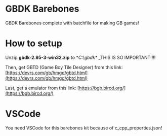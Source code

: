 # GBDK Barebones
GBDK Barebones complete with batchfile for making GB games!

# How to setup

Unzip **gbdk-2.95-3-win32.zip** to **C:\gbdk\** _THIS IS SO IMPORTANT!!!!

Then, get GBTD (Game Boy Tile Designer) from this link: [https://devrs.com/gb/hmgd/gbtd.html](https://devrs.com/gb/hmgd/gbtd.html)

Last, get a emulator from this link: [https://bgb.bircd.org/](https://bgb.bircd.org/)

# VSCode
You need VSCode for this barebones kit because of c_cpp_properties.json!
